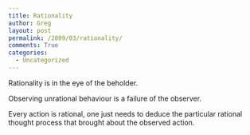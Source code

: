 ```yaml
---
title: Rationality
author: Greg
layout: post
permalink: /2009/03/rationality/
comments: True
categories:
  - Uncategorized
---
```

Rationality is in the eye of the beholder.

Observing unrational behaviour is a failure of the observer.

Every action is rational, one just needs to deduce the particular rational thought process that brought about the observed action.